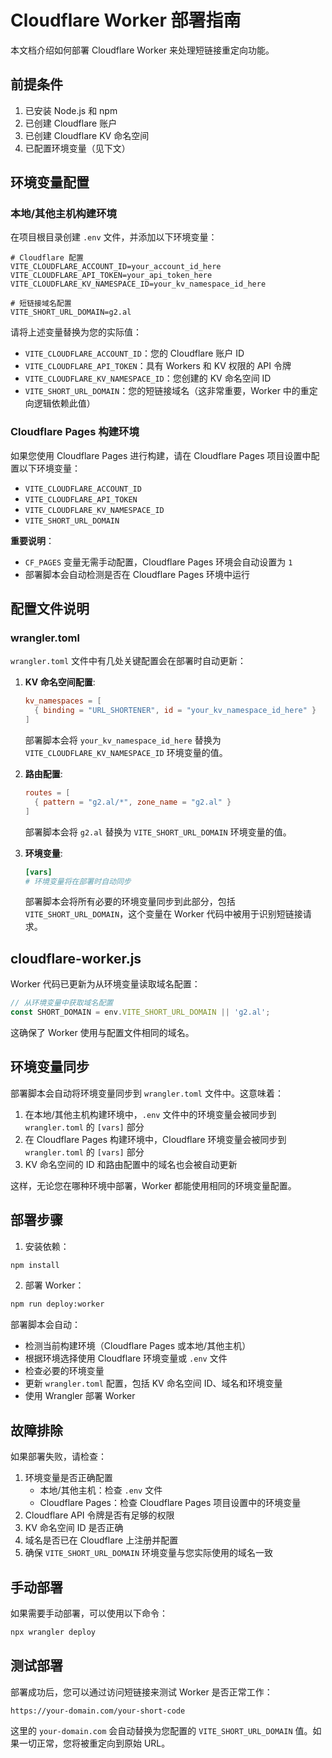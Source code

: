 # Cloudflare Worker 部署指南

本文档介绍如何部署 Cloudflare Worker 来处理短链接重定向功能。

## 前提条件

1. 已安装 Node.js 和 npm
2. 已创建 Cloudflare 账户
3. 已创建 Cloudflare KV 命名空间
4. 已配置环境变量（见下文）

## 环境变量配置

### 本地/其他主机构建环境

在项目根目录创建 `.env` 文件，并添加以下环境变量：

```
# Cloudflare 配置
VITE_CLOUDFLARE_ACCOUNT_ID=your_account_id_here
VITE_CLOUDFLARE_API_TOKEN=your_api_token_here
VITE_CLOUDFLARE_KV_NAMESPACE_ID=your_kv_namespace_id_here

# 短链接域名配置
VITE_SHORT_URL_DOMAIN=g2.al
```

请将上述变量替换为您的实际值：
- `VITE_CLOUDFLARE_ACCOUNT_ID`：您的 Cloudflare 账户 ID
- `VITE_CLOUDFLARE_API_TOKEN`：具有 Workers 和 KV 权限的 API 令牌
- `VITE_CLOUDFLARE_KV_NAMESPACE_ID`：您创建的 KV 命名空间 ID
- `VITE_SHORT_URL_DOMAIN`：您的短链接域名（这非常重要，Worker 中的重定向逻辑依赖此值）

### Cloudflare Pages 构建环境

如果您使用 Cloudflare Pages 进行构建，请在 Cloudflare Pages 项目设置中配置以下环境变量：

- `VITE_CLOUDFLARE_ACCOUNT_ID`
- `VITE_CLOUDFLARE_API_TOKEN`
- `VITE_CLOUDFLARE_KV_NAMESPACE_ID`
- `VITE_SHORT_URL_DOMAIN`

**重要说明**：
- `CF_PAGES` 变量无需手动配置，Cloudflare Pages 环境会自动设置为 `1`
- 部署脚本会自动检测是否在 Cloudflare Pages 环境中运行

## 配置文件说明

### wrangler.toml

`wrangler.toml` 文件中有几处关键配置会在部署时自动更新：

1. **KV 命名空间配置**:
   ```toml
   kv_namespaces = [
     { binding = "URL_SHORTENER", id = "your_kv_namespace_id_here" }
   ]
   ```
   部署脚本会将 `your_kv_namespace_id_here` 替换为 `VITE_CLOUDFLARE_KV_NAMESPACE_ID` 环境变量的值。

2. **路由配置**:
   ```toml
   routes = [
     { pattern = "g2.al/*", zone_name = "g2.al" }
   ]
   ```
   部署脚本会将 `g2.al` 替换为 `VITE_SHORT_URL_DOMAIN` 环境变量的值。

3. **环境变量**:
   ```toml
   [vars]
   # 环境变量将在部署时自动同步
   ```
   部署脚本会将所有必要的环境变量同步到此部分，包括 `VITE_SHORT_URL_DOMAIN`，这个变量在 Worker 代码中被用于识别短链接请求。

## cloudflare-worker.js

Worker 代码已更新为从环境变量读取域名配置：

```js
// 从环境变量中获取域名配置
const SHORT_DOMAIN = env.VITE_SHORT_URL_DOMAIN || 'g2.al';
```

这确保了 Worker 使用与配置文件相同的域名。

## 环境变量同步

部署脚本会自动将环境变量同步到 `wrangler.toml` 文件中。这意味着：

1. 在本地/其他主机构建环境中，`.env` 文件中的环境变量会被同步到 `wrangler.toml` 的 `[vars]` 部分
2. 在 Cloudflare Pages 构建环境中，Cloudflare 环境变量会被同步到 `wrangler.toml` 的 `[vars]` 部分
3. KV 命名空间的 ID 和路由配置中的域名也会被自动更新

这样，无论您在哪种环境中部署，Worker 都能使用相同的环境变量配置。

## 部署步骤

1. 安装依赖：

```bash
npm install
```

2. 部署 Worker：

```bash
npm run deploy:worker
```

部署脚本会自动：
- 检测当前构建环境（Cloudflare Pages 或本地/其他主机）
- 根据环境选择使用 Cloudflare 环境变量或 `.env` 文件
- 检查必要的环境变量
- 更新 `wrangler.toml` 配置，包括 KV 命名空间 ID、域名和环境变量
- 使用 Wrangler 部署 Worker

## 故障排除

如果部署失败，请检查：

1. 环境变量是否正确配置
   - 本地/其他主机：检查 `.env` 文件
   - Cloudflare Pages：检查 Cloudflare Pages 项目设置中的环境变量
2. Cloudflare API 令牌是否有足够的权限
3. KV 命名空间 ID 是否正确
4. 域名是否已在 Cloudflare 上注册并配置
5. 确保 `VITE_SHORT_URL_DOMAIN` 环境变量与您实际使用的域名一致

## 手动部署

如果需要手动部署，可以使用以下命令：

```bash
npx wrangler deploy
```

## 测试部署

部署成功后，您可以通过访问短链接来测试 Worker 是否正常工作：

```
https://your-domain.com/your-short-code
```

这里的 `your-domain.com` 会自动替换为您配置的 `VITE_SHORT_URL_DOMAIN` 值。如果一切正常，您将被重定向到原始 URL。 